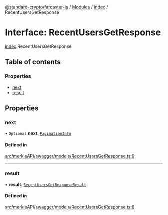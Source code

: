 [@standard-crypto/farcaster-js](../README.md) / [Modules](../modules.md) / [index](../modules/index.md) / RecentUsersGetResponse

# Interface: RecentUsersGetResponse

[index](../modules/index.md).RecentUsersGetResponse

## Table of contents

### Properties

- [next](index.RecentUsersGetResponse.md#next)
- [result](index.RecentUsersGetResponse.md#result)

## Properties

### next

• `Optional` **next**: [`PaginationInfo`](index.PaginationInfo.md)

#### Defined in

[src/merkleAPI/swagger/models/RecentUsersGetResponse.ts:9](https://github.com/standard-crypto/farcaster-js/blob/main/src/merkleAPI/swagger/models/RecentUsersGetResponse.ts#L9)

___

### result

• **result**: [`RecentUsersGetResponseResult`](index.RecentUsersGetResponseResult.md)

#### Defined in

[src/merkleAPI/swagger/models/RecentUsersGetResponse.ts:8](https://github.com/standard-crypto/farcaster-js/blob/main/src/merkleAPI/swagger/models/RecentUsersGetResponse.ts#L8)
